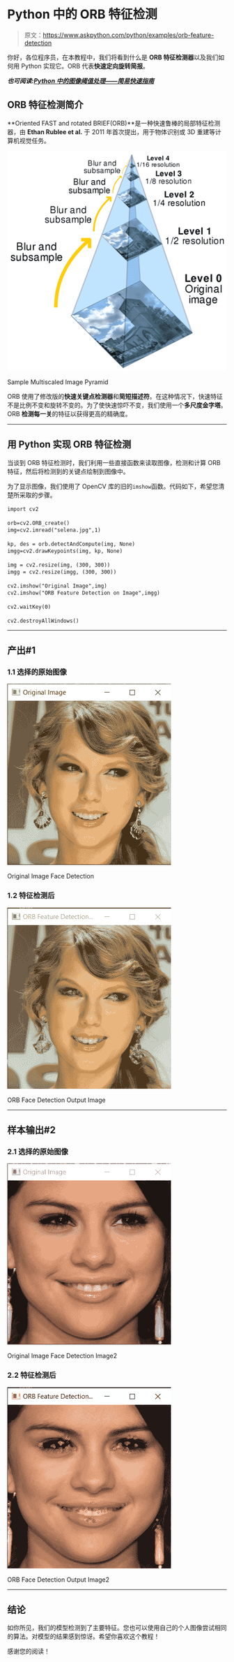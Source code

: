 # Python 中的 ORB 特征检测

> 原文：<https://www.askpython.com/python/examples/orb-feature-detection>

你好，各位程序员，在本教程中，我们将看到什么是 **ORB 特征检测器**以及我们如何用 Python 实现它。ORB 代表**快速定向旋转简报**。

***也可阅读:[Python 中的图像阈值处理——简易快速指南](https://www.askpython.com/python/examples/image-thresholding)***

## ORB 特征检测简介

**Oriented FAST and rotated BRIEF(ORB)**是一种快速鲁棒的局部特征检测器，由 **Ethan Rublee et al.** 于 2011 年首次提出，用于物体识别或 3D 重建等计算机视觉任务。

![Sample Multiscaled Image Pyramid](img/f449b5cf205719f3d3a9e45de91ec766.png)

Sample Multiscaled Image Pyramid

ORB 使用了修改版的**快速关键点检测器**和**简短描述符**。在这种情况下，快速特征不是比例不变和旋转不变的。为了使快速惊吓不变，我们使用一个**多尺度金字塔**。ORB **检测每一关**的特征以获得更高的精确度。

* * *

## 用 Python 实现 ORB 特征检测

当谈到 ORB 特征检测时，我们利用一些直接函数来读取图像，检测和计算 ORB 特征，然后将检测到的关键点绘制到图像中。

为了显示图像，我们使用了 OpenCV 库的旧的`imshow`函数。代码如下，希望您清楚所采取的步骤。

```
import cv2

orb=cv2.ORB_create()
img=cv2.imread("selena.jpg",1)

kp, des = orb.detectAndCompute(img, None)
imgg=cv2.drawKeypoints(img, kp, None)

img = cv2.resize(img, (300, 300))  
imgg = cv2.resize(imgg, (300, 300))  

cv2.imshow("Original Image",img)
cv2.imshow("ORB Feature Detection on Image",imgg)

cv2.waitKey(0)

cv2.destroyAllWindows()

```

* * *

## 产出#1

### 1.1 选择的原始图像

![Original Image Face Detection](img/3e22447b2cf138d44d04923c4917606d.png)

Original Image Face Detection

### 1.2 特征检测后

![ORB Face Detection Output Image](img/9b956888be8b62c9e48b8afb260f97fd.png)

ORB Face Detection Output Image

* * *

## 样本输出#2

### 2.1 选择的原始图像

![Original Image Face Detection Image2](img/1892c18ef6231a6c00b5ef829fb94885.png)

Original Image Face Detection Image2

### 2.2 特征检测后

![ORB Face Detection Output Image2](img/907685c7dea632e68d94e080f430c8d5.png)

ORB Face Detection Output Image2

* * *

## 结论

如你所见，我们的模型检测到了主要特征。您也可以使用自己的个人图像尝试相同的算法。对模型的结果感到惊讶。希望你喜欢这个教程！

感谢您的阅读！